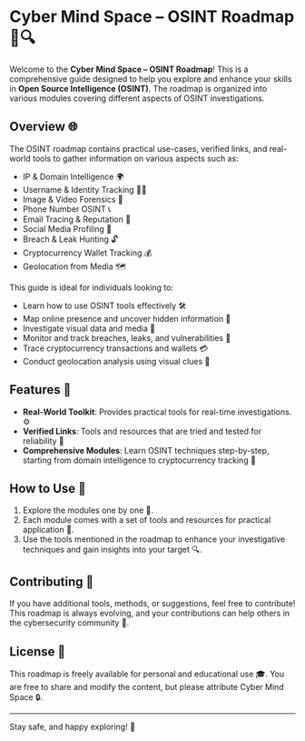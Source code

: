# Cyber Mind Space – OSINT Roadmap 🧠🔍

Welcome to the **Cyber Mind Space – OSINT Roadmap**! This is a comprehensive guide designed to help you explore and enhance your skills in **Open Source Intelligence (OSINT)**. The roadmap is organized into various modules covering different aspects of OSINT investigations.

## Overview 🌐

The OSINT roadmap contains practical use-cases, verified links, and real-world tools to gather information on various aspects such as:

- IP & Domain Intelligence 🌍
- Username & Identity Tracking 🕵️‍♂️
- Image & Video Forensics 📸
- Phone Number OSINT 📞
- Email Tracing & Reputation 📧
- Social Media Profiling 📱
- Breach & Leak Hunting 🔓
- Cryptocurrency Wallet Tracking 💰
- Geolocation from Media 🗺

This guide is ideal for individuals looking to:

- Learn how to use OSINT tools effectively 🛠️
- Map online presence and uncover hidden information 🧩
- Investigate visual data and media 🧐
- Monitor and track breaches, leaks, and vulnerabilities 🚨
- Trace cryptocurrency transactions and wallets 💳
- Conduct geolocation analysis using visual clues 📍

## Features 🚀

- **Real-World Toolkit**: Provides practical tools for real-time investigations. ⚙️
- **Verified Links**: Tools and resources that are tried and tested for reliability 🔗
- **Comprehensive Modules**: Learn OSINT techniques step-by-step, starting from domain intelligence to cryptocurrency tracking 📘

## How to Use 📝

1. Explore the modules one by one 🧭.
2. Each module comes with a set of tools and resources for practical application 🧰.
3. Use the tools mentioned in the roadmap to enhance your investigative techniques and gain insights into your target 🔍.

## Contributing 🤝

If you have additional tools, methods, or suggestions, feel free to contribute! This roadmap is always evolving, and your contributions can help others in the cybersecurity community 💬.

## License 📜

This roadmap is freely available for personal and educational use 🎓. You are free to share and modify the content, but please attribute Cyber Mind Space 🔒.

---

Stay safe, and happy exploring! 🌟

